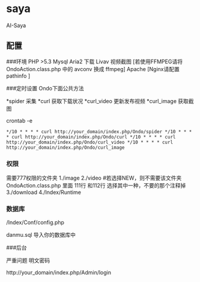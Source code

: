 saya
====

AI-Saya

## 配置

###环境
PHP >5.3
Mysql
Aria2 下载 
Livav 视频截图 [若使用FFMPEG请将OndoAction.class.php 中的 avconv 换成 ffmpeg]
Apache [Nginx请配置 pathinfo ]



###定时设置
Ondo下面公共方法

*spider 采集
*curl 获取下载状况
*curl_video 更新发布视频
*curl_image 获取截图

crontab -e

`
*/10 * * * * curl http://your_domain/index.php/Ondo/spider
*/10 * * * * curl http://your_domain/index.php/Ondo/curl
*/10 * * * * curl http://your_domain/index.php/Ondo/curl_video
*/10 * * * * curl http://your_domain/index.php/Ondo/curl_image
`

### 权限
需要777权限的文件夹
1./image
2./video #若选择NEW，则不需要该文件夹 OndoAction.class.php 里面 111行 和112行 选择其中一种，不要的那个注释掉
3./download
4./Index/Runtime

### 数据库
/Index/Conf/config.php

danmu.sql 导入你的数据库中

###后台

严重问题 明文密码

http://your_domain/index.php/Admin/login
